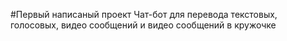 #Первый написаный проект
Чат-бот для перевода текстовых, голосовых, видео сообщений и видео сообщений в кружочке